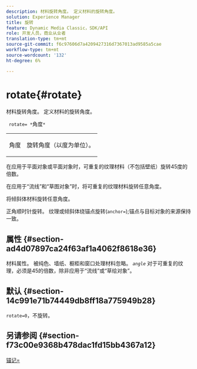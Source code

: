 ```yaml
---
description: 材料旋转角度。 定义材料的旋转角度。
solution: Experience Manager
title: 旋转
feature: Dynamic Media Classic，SDK/API
role: 开发人员，商业从业者
translation-type: tm+mt
source-git-commit: f6c97606d7a4209427316d7367013ad9585a5cae
workflow-type: tm+mt
source-wordcount: '132'
ht-degree: 6%

---
```



# rotate{#rotate}

材料旋转角度。 定义材料的旋转角度。

` rotate= *`角度`*`

<table id="simpletable_F1A87ECD86E8429788825374A6882CB9"> 
 <tr class="strow"> 
  <td class="stentry"> <p> <span class="varname"> 角度 </span> </p> </td> 
  <td class="stentry"> <p>旋转角度（以度为单位）。 </p> </td> 
 </tr> 
</table>

在应用于平面对象或平面对象时，可重复的纹理材料（不包括壁纸）旋转45度的倍数。

在应用于“流线”和“草图对象”时，将可重复的纹理材料旋转任意角度。

将倾斜体材料旋转任意角度。

正角顺时针旋转。 纹理或倾斜体绕锚点旋转(`anchor=`);锚点与目标对象的来源保持一致。

## 属性 {#section-ad4d07897ca24f63af1a4062f8618e36}

材料属性。 被纯色、墙纸、橱柜和窗口处理材料忽略。 *`angle`* 对于可重复的纹理，必须是45的倍数，除非应用于“流线”或“草绘对象”。

## 默认 {#section-14c991e71b74449db8ff18a775949b28}

`rotate=0`，不旋转。

## 另请参阅 {#section-f73c00e9368b478dac1fd15bb4367a12}

[锚记=](../../../../../ir-api/http-protocol/image-rendering-api-ref/c-ir-http-protocol-ref/c-ir-http-protocol-command-reference/r-ir-http-anchor.md#reference-d53923d785c9442997dc7f2199524c26)
